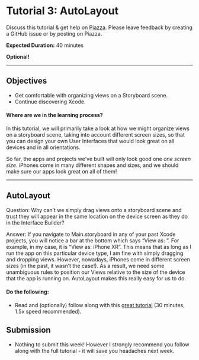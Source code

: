 # Tutorial 3: AutoLayout

Discuss this tutorial & get help on [Piazza](https://tiny.cc/cis195-piazza).
Please leave feedback by creating a GitHub issue or by posting on Piazza.

**Expected Duration:** 40 minutes

**Optional!**

- - - -

## Objectives
* Get comfortable with organizing views on a Storyboard scene.
* Continue discovering Xcode.


#### Where are we in the learning process?  
In this tutorial, we will primarily take a look at how we might organize views on a storyboard scene, taking into account different screen sizes, so that you can design your own User Interfaces that would look great on all devices and in all orientations.

So far, the apps and projects we've built will only look good one *one screen size*. iPhones come in many different shapes and sizes, and we should make sure our apps look great on all of them!

---

## AutoLayout

Question: 
Why can’t we simply drag views onto a storyboard scene and trust they will appear in the same location on the device screen as they do in the Interface Builder?

Answer:
If you navigate to Main.storyboard in any of your past Xcode projects, you will notice a bar at the bottom which says “View as: <device type>”. For example, in my case, it is “View as: iPhone XR”. This means that as long as I run the app on this particular device type, I am fine with simply dragging and dropping views. However, nowadays, iPhones come in different screen sizes (in the past, it wasn’t the case!). As a result, we need some unambiguous rules to position our Views relative to the size of the device that the app is running on. AutoLayout makes this really easy for us to do.


#### Do the following:
* Read and (optionally) follow along with this [great tutorial](https://www.youtube.com/watch?v=emojd8GFB0o) (30 minutes, 1.5x speed recommended).

## Submission

* Nothing to submit this week! However I strongly recommend you follow along with the full tutorial - it will save you headaches next week.
